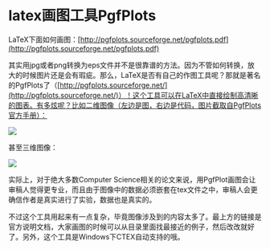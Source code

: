 # latex画图工具PgfPlots







LaTeX下面如何画图：[http://pgfplots.sourceforge.net/pgfplots.pdf](http://pgfplots.sourceforge.net/pgfplots.pdf)

其实用jpg或者png转换为eps文件并不是很靠谱的方法。因为不管如何转换，放大的时候图片还是会有瑕疵。那么，LaTeX是否有自己的作图工具呢？那就是著名的PgfPlots了（[http://pgfplots.sourceforge.net/](http://pgfplots.sourceforge.net/)）！这个工具可以在LaTeX中直接绘制高清晰的图表。有多炫呢？比如二维图像（左边是图，右边是代码，图片截取自PgfPlots官方手册）：  

![](https://pic4.zhimg.com/80/4ba16f4368884a28da7a2a41a49b1dc4_1440w.jpg?source=1940ef5c)

甚至三维图像：

![](https://pic3.zhimg.com/80/39f4d9def315cc16346497b472cd84cb_1440w.jpg?source=1940ef5c)

实际上，对于绝大多数Computer Science相关的论文来说，用PgfPlot画图会让审稿人觉得更专业，而且由于图像中的数据必须嵌套在tex文件之中，审稿人会更确信作者是真实进行了实验，数据也是真实的。

不过这个工具用起来有一点复杂，毕竟图像涉及到的内容太多了。最上方的链接是官方说明文档，大家画图的时候可以从目录里面找最接近的例子，然后改改就好了。另外，这个工具是Windows下CTEX自动支持的哦。












